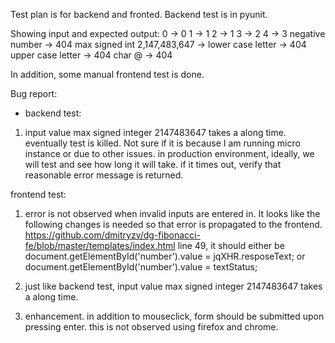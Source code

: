 
Test plan is for backend and fronted.  Backend test is in pyunit.

Showing input and expected output:
0 -> 0
1 -> 1
2 -> 1
3 -> 2
4 -> 3
negative number -> 404
max signed int 2,147,483,647 ->
lower case letter -> 404
upper case letter -> 404
char @  -> 404

In addition, some manual frontend test is done. 

Bug report:
- backend test:
1.  input value max signed integer 2147483647 takes a along time.  eventually test is killed.  Not sure if it is because I am running micro instance or due to other issues.  in production environment, ideally, we will test and see how long it will take.  if it times out, verify that reasonable error message is returned.

frontend test:
1.  error is not observed when invalid inputs are entered in.  It looks like the following changes is needed so that error is propagated to the frontend.  https://github.com/dmitryzv/dg-fibonacci-fe/blob/master/templates/index.html line 49, it should either be
document.getElementById('number').value = jqXHR.resposeText;
or
document.getElementById('number').value = textStatus;

2. just like backend test, input value max signed integer 2147483647 takes a along time.

3. enhancement.  in addition to mouseclick, form should be submitted upon pressing enter.  this is not observed using firefox and chrome.
